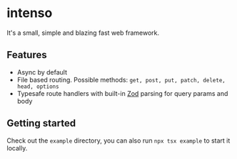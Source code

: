# intenso

It's a small, simple and blazing fast web framework.

## Features
- Async by default
- File based routing. Possible methods: `get, post, put, patch, delete, head, options`
- Typesafe route handlers with built-in [Zod](https://github.com/colinhacks/zod) parsing for query params and body 

## Getting started
Check out the `example` directory, you can also run `npx tsx example` to start it locally.
